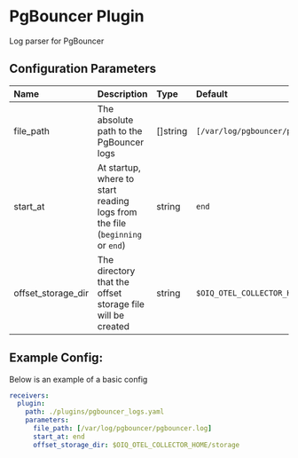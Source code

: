# PgBouncer Plugin

Log parser for PgBouncer

## Configuration Parameters

| Name | Description | Type | Default | Required | Values |
|:-- |:-- |:-- |:-- |:-- |:-- |
| file_path | The absolute path to the PgBouncer logs | []string | `[/var/log/pgbouncer/pgbouncer.log]` | false |  |
| start_at | At startup, where to start reading logs from the file (`beginning` or `end`) | string | `end` | false | `beginning`, `end` |
| offset_storage_dir | The directory that the offset storage file will be created | string | `$OIQ_OTEL_COLLECTOR_HOME/storage` | false |  |

## Example Config:

Below is an example of a basic config

```yaml
receivers:
  plugin:
    path: ./plugins/pgbouncer_logs.yaml
    parameters:
      file_path: [/var/log/pgbouncer/pgbouncer.log]
      start_at: end
      offset_storage_dir: $OIQ_OTEL_COLLECTOR_HOME/storage
```
